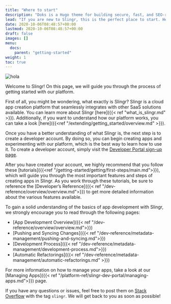 ```yaml
---
title: "Where to start"
description: "Doks is a Hugo theme for building secure, fast, and SEO-ready documentation websites, which you can easily update and customize."
lead: "If you are new to Slingr, this is the perfect place to start. Here, you'll find guidance to help you learn and use the platform effectively."
date: 2020-10-06T08:48:57+00:00
lastmod: 2020-10-06T08:48:57+00:00
draft: false
images: []
menu:
  docs:
    parent: "getting-started"
weight: 1
toc: true
---
```

![hola]({{site.baseurl}}/images/vendor/where-to.png)

Welcome to Slingr! On this page, we will guide you through the process of getting started with our platform.

First of all, you might be wondering, what exactly is Slingr? Slingr is a cloud app creation platform that seamlessly integrates with other SaaS solutions available. You can learn more about Slingr [here]({{< ref "what_is_slingr.md" >}}). Additionally, if you want to understand how our platform works, you can take a look [here]({{<ref "/extending/getting_started/overview.md" >}}).

Once you have a better understanding of what Slingr is, the next step is to create a developer account. By doing so, you can begin creating apps and experimenting with our platform, which is the best way to learn how to use it. To create a developer account, simply visit the [Developer Portal sign-up page](https://developer-portal.slingrs.io/signUp.html).

After you have created your account, we highly recommend that you follow these [tutorials]({{<ref "/getting-started/getting/first-steps/main.md">}}), which will guide you through the most important features and steps of creating apps in Slingr. As you work through these tutorials, be sure to reference the [Developer’s Reference]({{< ref "/dev-reference/overview/overview.md">}}) to get more detailed information about the various features available.

To gain a solid understanding of the basics of app development with Slingr, we strongly encourage you to read through the following pages:

- [App Development Overview]({{< ref "/dev-reference/overview/overview.md">}})
- [Pushing and Syncing Changes]({{< ref "/dev-reference/metadata-management/pushing-and-syncing.md">}})
- [Development Process]({{< ref "/dev-reference/metadata-management/development-process.md">}})
- [Automatic Refactorings]({{< ref "/dev-reference/metadata-management/automatic-refactorings.md" >}})

For more information on how to manage your apps, take a look at our [Managing Apps]({{< ref "/platform-ref/slingr-dev-portal/managing-apps.md">}}) page.

If you have any questions or issues, feel free to post them on [Stack Overflow](https://stackoverflow.com/) with the tag `slingr`. We will get back to you as soon as possible!
